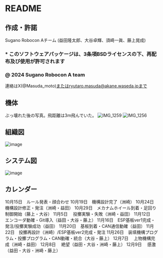 # README
## 作成・許諾 
Sugano Robocon Aチーム (益田隆太郎、大谷卓輝、須崎一眞、藤上晃成)  
### * このソフトウェアパッケージは、3条項BSDライセンスの下、再配布及び使用が許可されます
### @ 2024 Sugano Robocon A team
連絡はX(@Masuda_moto)またはryutaro.masuda@akane.waseda.jpまで
## 機体
ぶっ壊れた後の写真。飛距離は3m飛んでいた。
![IMG_1259](https://github.com/user-attachments/assets/c3cd83a7-8463-4831-b37b-6de84b3bbeff)
![IMG_1256](https://github.com/user-attachments/assets/04d4f3b6-3e6b-4002-861f-afd803203073)

## 組織図
![image](https://github.com/user-attachments/assets/ec0c7f7f-98cb-49b9-9cfa-b2ebe58e80e5)
## システム図
![image](https://github.com/user-attachments/assets/0d4073e5-67f8-46c0-a1f1-8d0ca5a49f9f)
## カレンダー
10月15日　ルール発表・顔合わせ
10月19日　機構設計完了（洲崎）
10月24日　機構設計修正・発注（洲崎・益田）
10月29日　メカナムホイール到着・足回り制御開始（藤上・大谷）
11月5日　 投擲実験・失敗（洲崎・益田）
11月12日　エンコーダ動確・Git導入（益田・大谷・藤上）
11月16日　ESP基板ver1完成・発注/投擲実験成功（益田）
11月20日　基板到着・CAN通信動確（益田）
11月22日　投擲再設計（洲崎）/ESP基板ver2完成・発注
11月26日　装填機構プログラム・投擲プログラム・CAN動確・統合（大谷・藤上）
12月7日　 上物機構完成（洲崎・益田）
12月8日　 絶望（益田・大谷・洲崎・藤上）
12月9日　 感激（益田・大谷・洲崎・藤上）
